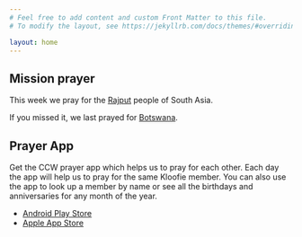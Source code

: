 ```yaml
---
# Feel free to add content and custom Front Matter to this file.
# To modify the layout, see https://jekyllrb.com/docs/themes/#overriding-theme-defaults

layout: home
---
```


## Mission prayer

This week we pray for the [Rajput](/prayer/notes/rajput.html) people of South Asia.

If you missed it, we last prayed for [Botswana](/prayer/notes/botswana.html).

## Prayer App

Get the CCW prayer app which helps us to pray for each other. Each day the app will help
us to pray for the same Kloofie member. You can also use the app to look up a member by
name or see all the birthdays and anniversaries for any month of the year.

- [Android Play Store](https://play.google.com/store/apps/details?id=org.christchurchwaterkloof.app)
- [Apple App Store](https://apps.apple.com/za/app/christ-church-waterkloof/id1497566300)
